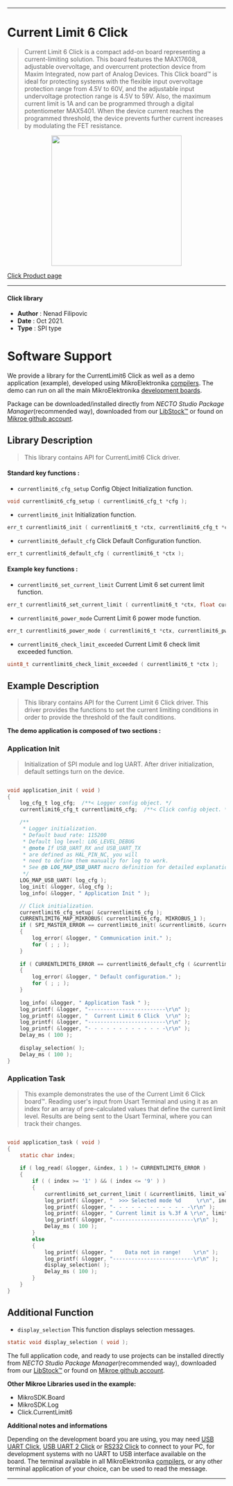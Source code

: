 
---
# Current Limit 6 Click

> Current Limit 6 Click is a compact add-on board representing a current-limiting solution. This board features the MAX17608, adjustable overvoltage, and overcurrent protection device from Maxim Integrated, now part of Analog Devices. This Click board™ is ideal for protecting systems with the flexible input overvoltage protection range from 4.5V to 60V, and the adjustable input undervoltage protection range is 4.5V to 59V. Also, the maximum current limit is 1A and can be programmed through a digital potentiometer MAX5401. When the device current reaches the programmed threshold, the device prevents further current increases by modulating the FET resistance.

<p align="center">
  <img src="https://download.mikroe.com/images/click_for_ide/currentlimit6_click.png" height=300px>
</p>

[Click Product page](https://www.mikroe.com/current-limit-6-click)

---


#### Click library

- **Author**        : Nenad Filipovic
- **Date**          : Oct 2021.
- **Type**          : SPI type


# Software Support

We provide a library for the CurrentLimit6 Click
as well as a demo application (example), developed using MikroElektronika
[compilers](https://www.mikroe.com/necto-studio).
The demo can run on all the main MikroElektronika [development boards](https://www.mikroe.com/development-boards).

Package can be downloaded/installed directly from *NECTO Studio Package Manager*(recommended way), downloaded from our [LibStock&trade;](https://libstock.mikroe.com) or found on [Mikroe github account](https://github.com/MikroElektronika/mikrosdk_click_v2/tree/master/clicks).

## Library Description

> This library contains API for CurrentLimit6 Click driver.

#### Standard key functions :

- `currentlimit6_cfg_setup` Config Object Initialization function.
```c
void currentlimit6_cfg_setup ( currentlimit6_cfg_t *cfg );
```

- `currentlimit6_init` Initialization function.
```c
err_t currentlimit6_init ( currentlimit6_t *ctx, currentlimit6_cfg_t *cfg );
```

- `currentlimit6_default_cfg` Click Default Configuration function.
```c
err_t currentlimit6_default_cfg ( currentlimit6_t *ctx );
```

#### Example key functions :

- `currentlimit6_set_current_limit` Current Limit 6 set current limit function.
```c
err_t currentlimit6_set_current_limit ( currentlimit6_t *ctx, float current_limit );
```

- `currentlimit6_power_mode` Current Limit 6 power mode function.
```c
err_t currentlimit6_power_mode ( currentlimit6_t *ctx, currentlimit6_pwr_mode_value_t pwr_mode );
```

- `currentlimit6_check_limit_exceeded` Current Limit 6 check limit exceeded function.
```c
uint8_t currentlimit6_check_limit_exceeded ( currentlimit6_t *ctx );
```

## Example Description

> This library contains API for the Current Limit 6 Click driver.
> This driver provides the functions to set the current limiting conditions 
> in order to provide the threshold of the fault conditions.

**The demo application is composed of two sections :**

### Application Init

> Initialization of SPI module and log UART.
> After driver initialization, default settings turn on the device.

```c

void application_init ( void )
{
    log_cfg_t log_cfg;  /**< Logger config object. */
    currentlimit6_cfg_t currentlimit6_cfg;  /**< Click config object. */

    /** 
     * Logger initialization.
     * Default baud rate: 115200
     * Default log level: LOG_LEVEL_DEBUG
     * @note If USB_UART_RX and USB_UART_TX 
     * are defined as HAL_PIN_NC, you will 
     * need to define them manually for log to work. 
     * See @b LOG_MAP_USB_UART macro definition for detailed explanation.
     */
    LOG_MAP_USB_UART( log_cfg );
    log_init( &logger, &log_cfg );
    log_info( &logger, " Application Init " );

    // Click initialization.
    currentlimit6_cfg_setup( &currentlimit6_cfg );
    CURRENTLIMIT6_MAP_MIKROBUS( currentlimit6_cfg, MIKROBUS_1 );
    if ( SPI_MASTER_ERROR == currentlimit6_init( &currentlimit6, &currentlimit6_cfg ) )
    {
        log_error( &logger, " Communication init." );
        for ( ; ; );
    }
    
    if ( CURRENTLIMIT6_ERROR == currentlimit6_default_cfg ( &currentlimit6 ) )
    {
        log_error( &logger, " Default configuration." );
        for ( ; ; );
    }
    
    log_info( &logger, " Application Task " );
    log_printf( &logger, "-------------------------\r\n" );
    log_printf( &logger, "  Current Limit 6 Click  \r\n" );
    log_printf( &logger, "-------------------------\r\n" );
    log_printf( &logger, "- - - - - - - - - - - - -\r\n" );
    Delay_ms ( 100 );
    
    display_selection( );
    Delay_ms ( 100 );
}

```

### Application Task

> This example demonstrates the use of the Current Limit 6 Click board™.
> Reading user's input from Usart Terminal and using it as an index 
> for an array of pre-calculated values that define the current limit level.
> Results are being sent to the Usart Terminal, where you can track their changes.

```c

void application_task ( void )
{ 
    static char index;
    
    if ( log_read( &logger, &index, 1 ) != CURRENTLIMIT6_ERROR ) 
    {
        if ( ( index >= '1' ) && ( index <= '9' ) ) 
        {
            currentlimit6_set_current_limit ( &currentlimit6, limit_value[ index - 49 ] );
            log_printf( &logger, "  >>> Selected mode %d     \r\n", index - 48 );
            log_printf( &logger, "- - - - - - - - - - - - -\r\n" );
            log_printf( &logger, " Current limit is %.3f A \r\n", limit_value[ index - 49 ] );
            log_printf( &logger, "--------------------------\r\n" );
            Delay_ms ( 100 );
        } 
        else 
        { 
            log_printf( &logger, "    Data not in range!    \r\n" );
            log_printf( &logger, "--------------------------\r\n" );
            display_selection( );
            Delay_ms ( 100 );
        }
    }
}

```

## Additional Function
- `display_selection` This function displays selection messages.
```c
static void display_selection ( void );
```

The full application code, and ready to use projects can be installed directly from *NECTO Studio Package Manager*(recommended way), downloaded from our [LibStock&trade;](https://libstock.mikroe.com) or found on [Mikroe github account](https://github.com/MikroElektronika/mikrosdk_click_v2/tree/master/clicks).

**Other Mikroe Libraries used in the example:**

- MikroSDK.Board
- MikroSDK.Log
- Click.CurrentLimit6

**Additional notes and informations**

Depending on the development board you are using, you may need
[USB UART Click](http://shop.mikroe.com/usb-uart-click),
[USB UART 2 Click](http://shop.mikroe.com/usb-uart-2-click) or
[RS232 Click](http://shop.mikroe.com/rs232-click) to connect to your PC, for
development systems with no UART to USB interface available on the board. The
terminal available in all MikroElektronika
[compilers](http://shop.mikroe.com/compilers), or any other terminal application
of your choice, can be used to read the message.

---
